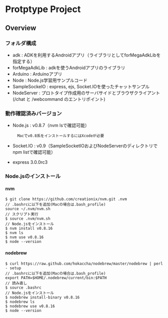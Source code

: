Protptype Project
================
## Overview
### フォルダ構成
* adk : ADKを利用するAndroidアプリ（ライブラリとしてforMegaAdkLibを指定する）
* forMegaAdkLib : adkを使うAndroidアプリのライブラリ
* Arduino : Arduinoアプリ
* Node : Node.js学習用サンプルコード
* SampleSockeIO : express, ejs, Socket.IOを使ったチャットサンプル
* NodeServer : プロトタイプ作成用のサーバサイドとブラウザクライアント(/chat と /webcommand のエントリポイント)

### 動作確認済みバージョン
* Node.js : v0.8.7（nvm lsで確認可能）

        Macでv0.8系をインストールするにはXcodeが必要
* Socket.IO : v0.9（SampleSocketIOおよびNodeServerのディレクトリでnpm listで確認可能）
* express 3.0.0rc3

### Node.jsのインストール

#### nvm

```
$ git clone https://github.com/creationix/nvm.git .nvm// .bashrcに以下を追加(Macの場合は.bash_profile)source ~/.nvm/nvm.sh
// スクリプト実行$ source .nvm/nvm.sh// Node.jsをインストール$ nvm install v0.8.16$ nvm ls$ nvm use v0.8.16$ node --version
```

#### nodebrew
```
$ curl https://raw.github.com/hokaccha/nodebrew/master/nodebrew | perl - setup// .bashrcに以下を追加(Macの場合は.bash_profile)export PATH=$HOME/.nodebrew/current/bin:$PATH// 読み直し$ source .bashrc// Node.jsをインストール$ nodebrew install-binary v0.8.16$ nodebrew ls$ nodebrew use v0.8.16$ node --version
```

